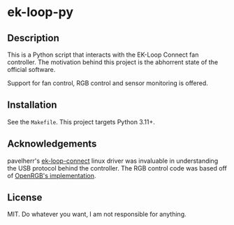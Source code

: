 # ek-loop-py

## Description

This is a Python script that interacts with the EK-Loop Connect fan controller. The motivation behind this project is the abhorrent state of the official software.

Support for fan control, RGB control and sensor monitoring is offered.

## Installation

See the `Makefile`. This project targets Python 3.11+.

## Acknowledgements

pavelherr's [ek-loop-connect](https://github.com/pavelherr/ek-loop-connect) linux driver was invaluable in understanding the USB protocol behind the controller.
The RGB control code was based off of [OpenRGB's implementation](https://gitlab.com/CalcProgrammer1/OpenRGB/-/tree/master/Controllers/EKController).

## License

MIT. Do whatever you want, I am not responsible for anything.

